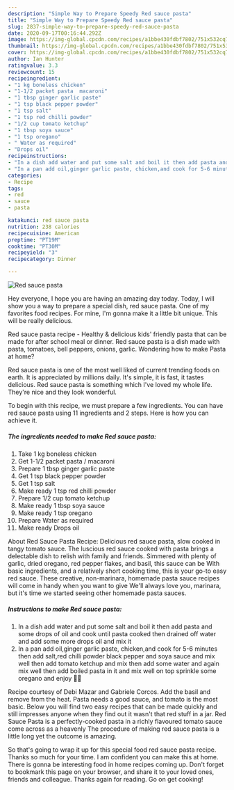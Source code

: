 ```yaml
---
description: "Simple Way to Prepare Speedy Red sauce pasta"
title: "Simple Way to Prepare Speedy Red sauce pasta"
slug: 2837-simple-way-to-prepare-speedy-red-sauce-pasta
date: 2020-09-17T00:16:44.292Z
image: https://img-global.cpcdn.com/recipes/a1bbe430fdbf7802/751x532cq70/red-sauce-pasta-recipe-main-photo.jpg
thumbnail: https://img-global.cpcdn.com/recipes/a1bbe430fdbf7802/751x532cq70/red-sauce-pasta-recipe-main-photo.jpg
cover: https://img-global.cpcdn.com/recipes/a1bbe430fdbf7802/751x532cq70/red-sauce-pasta-recipe-main-photo.jpg
author: Ian Hunter
ratingvalue: 3.3
reviewcount: 15
recipeingredient:
- "1 kg boneless chicken"
- "1-1/2 packet pasta  macaroni"
- "1 tbsp ginger garlic paste"
- "1 tsp black pepper powder"
- "1 tsp salt"
- "1 tsp red chilli powder"
- "1/2 cup tomato ketchup"
- "1 tbsp soya sauce"
- "1 tsp oregano"
- " Water as required"
- "Drops oil"
recipeinstructions:
- "In a dish add water and put some salt and boil it then add pasta and some drops of oil and cook until pasta cooked then drained off water and add some more drops oil and mix it"
- "In a pan add oil,ginger garlic paste, chicken,and cook for 5-6 minutes then add salt,red chilli powder black pepper and soya sauce and mix well then add tomato ketchup and mix then add some water and again mix well then add boiled pasta in it and mix well on top sprinkle some oregano and enjoy 🙂😋"
categories:
- Recipe
tags:
- red
- sauce
- pasta

katakunci: red sauce pasta 
nutrition: 238 calories
recipecuisine: American
preptime: "PT19M"
cooktime: "PT30M"
recipeyield: "3"
recipecategory: Dinner

---
```



![Red sauce pasta](https://img-global.cpcdn.com/recipes/a1bbe430fdbf7802/751x532cq70/red-sauce-pasta-recipe-main-photo.jpg)

Hey everyone, I hope you are having an amazing day today. Today, I will show you a way to prepare a special dish, red sauce pasta. One of my favorites food recipes. For mine, I'm gonna make it a little bit unique. This will be really delicious.

Red sauce pasta recipe - Healthy &amp; delicious kids&#39; friendly pasta that can be made for after school meal or dinner. Red sauce pasta is a dish made with pasta, tomatoes, bell peppers, onions, garlic. Wondering how to make Pasta at home?

Red sauce pasta is one of the most well liked of current trending foods on earth. It is appreciated by millions daily. It's simple, it is fast, it tastes delicious. Red sauce pasta is something which I've loved my whole life. They're nice and they look wonderful.


To begin with this recipe, we must prepare a few ingredients. You can have red sauce pasta using 11 ingredients and 2 steps. Here is how you can achieve it.

<!--inarticleads1-->

##### The ingredients needed to make Red sauce pasta:

1. Take 1 kg boneless chicken
1. Get 1-1/2 packet pasta / macaroni
1. Prepare 1 tbsp ginger garlic paste
1. Get 1 tsp black pepper powder
1. Get 1 tsp salt
1. Make ready 1 tsp red chilli powder
1. Prepare 1/2 cup tomato ketchup
1. Make ready 1 tbsp soya sauce
1. Make ready 1 tsp oregano
1. Prepare  Water as required
1. Make ready Drops oil


About Red Sauce Pasta Recipe: Delicious red sauce pasta, slow cooked in tangy tomato sauce. The luscious red sauce cooked with pasta brings a delectable dish to relish with family and friends. Simmered with plenty of garlic, dried oregano, red pepper flakes, and basil, this sauce can be With basic ingredients, and a relatively short cooking time, this is your go-to easy red sauce. These creative, non-marinara, homemade pasta sauce recipes will come in handy when you want to give We&#39;ll always love you, marinara, but it&#39;s time we started seeing other homemade pasta sauces. 

<!--inarticleads2-->

##### Instructions to make Red sauce pasta:

1. In a dish add water and put some salt and boil it then add pasta and some drops of oil and cook until pasta cooked then drained off water and add some more drops oil and mix it
1. In a pan add oil,ginger garlic paste, chicken,and cook for 5-6 minutes then add salt,red chilli powder black pepper and soya sauce and mix well then add tomato ketchup and mix then add some water and again mix well then add boiled pasta in it and mix well on top sprinkle some oregano and enjoy 🙂😋


Recipe courtesy of Debi Mazar and Gabriele Corcos. Add the basil and remove from the heat. Pasta needs a good sauce, and tomato is the most basic. Below you will find two easy recipes that can be made quickly and still impresses anyone when they find out it wasn&#39;t that red stuff in a jar. Red Sauce Pasta is a perfectly-cooked pasta in a richly flavoured tomato sauce come across as a heavenly The procedure of making red sauce pasta is a little long yet the outcome is amazing. 

So that's going to wrap it up for this special food red sauce pasta recipe. Thanks so much for your time. I am confident you can make this at home. There is gonna be interesting food in home recipes coming up. Don't forget to bookmark this page on your browser, and share it to your loved ones, friends and colleague. Thanks again for reading. Go on get cooking!
